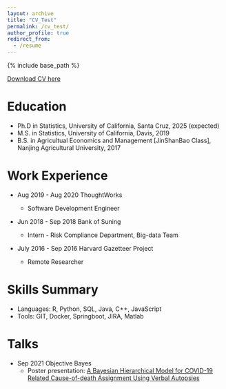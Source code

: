 ```yaml
---
layout: archive
title: "CV_Test"
permalink: /cv_test/
author_profile: true
redirect_from:
  - /resume
---
```


{% include base_path %}

[Download CV here](http://academicpages.github.io/files/paper1.pdf)

Education
======
* Ph.D in Statistics, University of California, Santa Cruz, 2025 (expected)
* M.S. in Statistics, University of California, Davis,  2019
* B.S. in Agricultual Economics and Management [JinShanBao Class], Nanjing Agricultural University, 2017



Work Experience
======
* Aug 2019 - Aug 2020   ThoughtWorks
  * Software Development Engineer

* Jun 2018 - Sep 2018   Bank of Suning
  * Intern - Risk Compliance Department, Big-data Team

* July 2016 - Sep 2016   Harvard Gazetteer Project
  * Remote Researcher
  
Skills Summary
======
* Languages: R, Python, SQL, Java, C++, JavaScript
* Tools: GIT, Docker, Springboot, JIRA, Matlab
 
  
Talks
======
* Sep 2021  Objective Bayes
  * Poster presentation: [A Bayesian Hierarchical Model for COVID-19 Related Cause-of-death Assignment Using Verbal Autopsies](http://yuzoeyzhu.github.io/files/[Obayes_Poster]Probabilistic_Cause_of_death_Assignment_using_Verbal_Autopsies.pdf)

  
